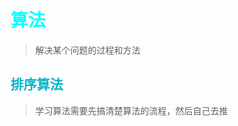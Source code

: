 <style>
h1 {
    color: aqua;
}
h2{
    color: rgb(0, 181, 201);
}
h3,h4 {
    color: #FF70DB93;    
}
</style>


# 算法

> 解决某个问题的过程和方法

## 排序算法

> 学习算法需要先搞清楚算法的流程，然后自己去推
